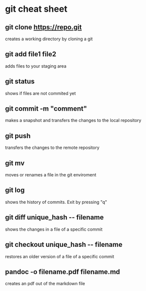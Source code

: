 # git cheat sheet
## git clone https://repo.git
creates a working directory by cloning a git
## git add file1 file2
adds files to your staging area
## git status
shows if files are not commited yet
## git commit -m "comment"
makes a snapshot and transfers the changes to the local repository
## git push
transfers the changes to the remote repository
## git mv
moves or renames a file in the git enviroment
## git log
shows the history of commits. Exit by pressing "q"
## git diff unique_hash -- filename
shows the changes in a file of a specific commit
## git checkout unique_hash -- filename
restores an older version of a file of a specific commit
## pandoc -o filename.pdf filename.md
creates an pdf out of the markdown file